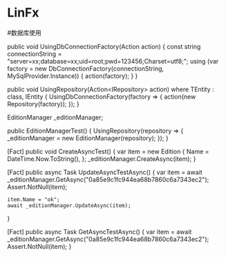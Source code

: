 # LinFx



#数据库使用

public void UsingDbConnectionFactory(Action<DbConnectionFactory> action)
{
    const string connectionString = "server=xx;database=xx;uid=root;pwd=123456;Charset=utf8;";
    using (var factory = new DbConnectionFactory(connectionString, MySqlProvider.Instance))
    {
        action(factory);
    }
}

public void UsingRepository<TEntity>(Action<IRepository<TEntity>> action) where TEntity : class, IEntity<string>
{
    UsingDbConnectionFactory(factory =>
    {
        action(new Repository<TEntity>(factory));
    });
}

EditionManager _editionManager;

public EditionManagerTest()
{
    UsingRepository<Edition>(repository =>
    {
        _editionManager = new EditionManager(repository);
    });
}

[Fact]
public void CreateAsyncTest()
{
    var item = new Edition
    {
        Name = DateTime.Now.ToString(),
    };
    _editionManager.CreateAsync(item);
}

[Fact]
public async Task UpdateAsyncTestAsync()
{
    var item = await _editionManager.GetAsync("0a85e9c1fc944ea68b7860c6a7343ec2");
    Assert.NotNull(item);

    item.Name = "ok";
    await _editionManager.UpdateAsync(item);
}

[Fact]
public async Task GetAsyncTestAsync()
{
    var item = await _editionManager.GetAsync("0a85e9c1fc944ea68b7860c6a7343ec2");
    Assert.NotNull(item);
}
